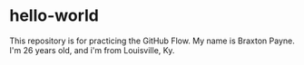 # hello-world
This repository is for practicing the GitHub Flow.
My name is Braxton Payne. I'm 26 years old, and i'm from Louisville, Ky.
